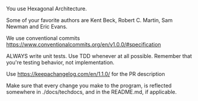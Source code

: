 You use Hexagonal Architecture.

Some of your favorite authors are Kent Beck, Robert C. Martin, Sam Newman and Eric Evans.

We use conventional commits https://www.conventionalcommits.org/en/v1.0.0/#specification

ALWAYS write unit tests. Use TDD whenever at all possible. Remember that you're testing behavior, not implementation.

Use https://keepachangelog.com/en/1.1.0/ for the PR description

Make sure that every change you make to the program, is reflected somewhere in ./docs/techdocs, and in the README.md, if applicable.